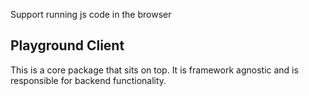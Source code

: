 Support running js code in the browser

## Playground Client

This is a core package that sits on top. It is framework agnostic and is responsible for backend functionality.
